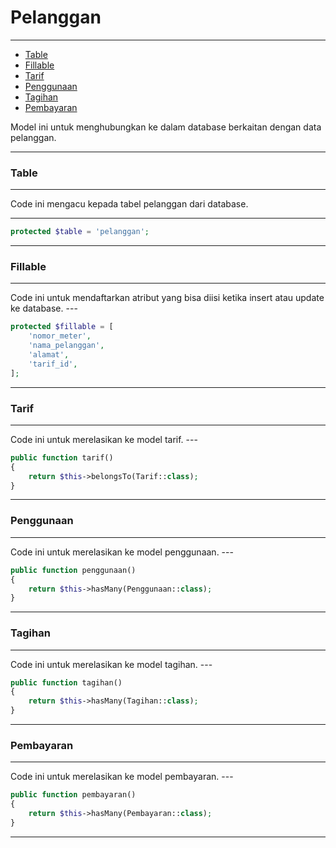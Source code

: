 # Pelanggan

---

-   [Table](#section-1)
-   [Fillable](#section-2)
-   [Tarif](#section-3)
-   [Penggunaan](#section-4)
-   [Tagihan](#section-5)
-   [Pembayaran](#section-6)

<larecipe-card type="primary" rounded>
Model ini untuk menghubungkan ke dalam database berkaitan dengan data pelanggan.
</larecipe-card>

---

<a name="section-1"></a>

### Table

---

<larecipe-card type="warning" rounded>
Code ini mengacu kepada tabel pelanggan dari database.
</larecipe-card>

---

```php
protected $table = 'pelanggan';
```

---

<a name="section-2"></a>

### Fillable

---

<larecipe-card type="success" rounded>
Code ini untuk mendaftarkan atribut yang bisa diisi ketika insert atau update ke database.
</larecipe-card>
---

```php
protected $fillable = [
    'nomor_meter',
    'nama_pelanggan',
    'alamat',
    'tarif_id',
];
```

---

<a name="section-3"></a>

### Tarif

---

<larecipe-card type="info" rounded>
Code ini untuk merelasikan ke model tarif.
</larecipe-card>
---

```php
public function tarif()
{
    return $this->belongsTo(Tarif::class);
}
```

---

<a name="section-4"></a>

### Penggunaan

---

<larecipe-card type="primary" rounded>
Code ini untuk merelasikan ke model penggunaan.
</larecipe-card>
---

```php
public function penggunaan()
{
    return $this->hasMany(Penggunaan::class);
}
```

---

<a name="section-5"></a>

### Tagihan

---

<larecipe-card type="warning" rounded>
Code ini untuk merelasikan ke model tagihan.
</larecipe-card>
---

```php
public function tagihan()
{
    return $this->hasMany(Tagihan::class);
}
```

---

<a name="section-6"></a>

### Pembayaran

---

<larecipe-card type="success" rounded>
Code ini untuk merelasikan ke model pembayaran.
</larecipe-card>
---

```php
public function pembayaran()
{
    return $this->hasMany(Pembayaran::class);
}
```

---
